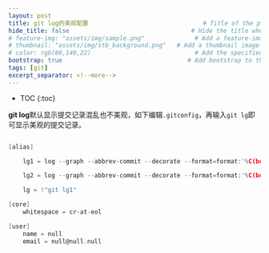 ```yaml
---
layout: post
title: git log的美观配置                                # Title of the page
hide_title: false                                  # Hide the title when displaying the post, but shown in lists of posts
# feature-img: "assets/img/sample.png"              # Add a feature-image to the post
# thumbnail: "assets/img/stb_background.png"   # Add a thumbnail image on blog view
# color: rgb(80,140,22)                             # Add the specified color as feature image, and change link colors in post
bootstrap: true                                   # Add bootstrap to the page
tags: [git]
excerpt_separator: <!--more-->
---
```


<!--more-->
* TOC
{:toc}

**git log**默认显示提交记录混乱也不美观，如下编辑`.gitconfig`，再输入`git lg`即可显示美观的提交记录。

```c

[alias]

    lg1 = log --graph --abbrev-commit --decorate --format=format:'%C(bold blue)%h%C(reset) - %C(bold green)(%ar)%C(reset) %C(white)%s%C(reset) %C(dim white)- %an%C(reset)%C(bold yellow)%d%C(reset)' --all

    lg2 = log --graph --abbrev-commit --decorate --format=format:'%C(bold blue)%h%C(reset) - %C(bold cyan)%aD%C(reset) %C(bold green)(%ar)%C(reset)%C(bold yellow)%d%C(reset)%n''          %C(white)%s%C(reset) %C(dim white)- %an%C(reset)' --all

    lg = !"git lg1"

[core]
	whitespace = cr-at-eol

[user]
	name = null
	email = null@null.null

```